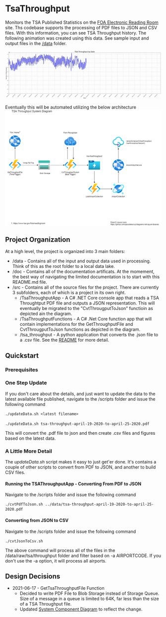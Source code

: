 # TsaThroughput

Monitors the TSA Published Statistics on the [FOA Electronic Reading Room](https://www.tsa.gov/foia/readingroom) site. Ths codebase supports the processing of PDF files to JSON and CSV files. With this information, you can see TSA Throughput history. The following animation was created using this data.
See sample input and output files in the [/data](./data) folder.

![Animation of TSA Throughput Data](doc/TsaThroughputAnimated.gif)

Eventually this will be automated utilizing the below architecture
![System Component Diagram](doc/SystemComponentDiagram.png)

## Project Organization

At a high level, the project is organized into 3 main folders:

 * /data - Contains all of the input and output data used in processing. Think of this as the root folder to a local data lake.
 * /doc - Contains all of the documentation artificats. At the momement, the best way of navigating the limited documentation is to start with this README.md file.
 * /src - Contains all of the source files for the project. There are currently 3 subfolders, each of which is a project in its own right.
   * /TsaThroughputApp - A C# .NET Core console app that reads a TSA Throughtput PDF file and outputs a JSON representation. This will eventually be migrated to the "CvtThrougputToJson" functioin as depicted ain the diagram.
   * /TsaThroughputFunctions - A C# .Net Core function app that will contain implementations for the GetThroughputFile and CvtThrougputToJson functions as depicted in the diagram.
   * /tsa_throughput - A python application that converts the .json file to a .csv file. See the [README](src/tsa_throughput/README.md) for more detail.

## Quickstart

### Prerequisites

### One Step Update

If you don't care about the details, and just want to update the data to the latest available file published, navigate to the /scripts folder and issue the following command
```
./updateData.sh <latest filename>

./updateData.sh tsa-throughput-april-19-2020-to-april-25-2020.pdf
```
This will convert the .pdf file to json and then create .csv files and figures based on the latest data.

### A Little More Detail
The *updateData.sh* script makes it easy to just get'er done. It's contains a couple of other scripts to convert from PDF to JSON, and another to build CSV files.
#### Running the TSAThroughputApp - Converting From PDF to JSON

Navigate to the /scripts folder and issue the following command

```
./cvtPdfToJson.sh ../data/tsa-throughput-april-19-2020-to-april-25-2020.pdf
```

#### Converting from JSON to CSV

Navigate to the /scripts folder and issue the following command

```
./cvtJsonToCsv.sh
```

The above command will process all of the files in the /data/raw/tsa/throughput folder and filter based on -a AIRPORTCODE. If you don't use the -a option, it will process all airports.


## Design Decisions
  * 2021-06-17 - GetTsaThroughputFile Function
    * Decided to write PDF File to Blob Storage instead of Storage Queue. Size of a message in a queue is limited to 64K, far less than the size of a TSA Throughput file.
    * Updated [System Component Diagram](doc/SystemComponentDiagram.png) to reflect the change.